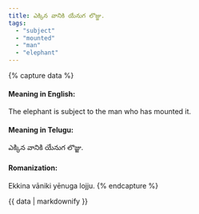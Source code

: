 ```yaml
---
title: ఎక్కిన వానికి యేనుగ లొజ్జు.
tags:
  - "subject"
  - "mounted"
  - "man"
  - "elephant"
---
```


{% capture data %}
#### Meaning in English:
The elephant is subject to the man who has mounted it.

#### Meaning in Telugu:
ఎక్కిన వానికి యేనుగ లొజ్జు.

#### Romanization:
Ekkina vāniki yēnuga lojju.
{% endcapture %}

{{ data | markdownify }}

